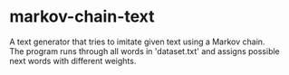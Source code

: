 # markov-chain-text
A text generator that tries to imitate given text using a Markov chain. <br />
The program runs through all words in 'dataset.txt' and assigns possible next words with different weights.
